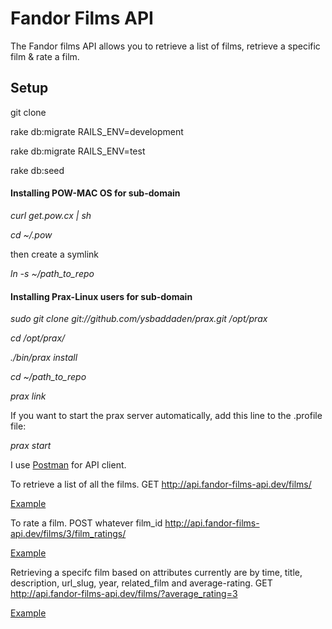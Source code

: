 # Fandor Films API
The Fandor films API allows you to retrieve a list of films, retrieve a specific film & rate a film.

## Setup

git clone

rake db:migrate RAILS_ENV=development

rake db:migrate RAILS_ENV=test

rake db:seed

#### Installing POW-MAC OS for sub-domain

 *curl get.pow.cx | sh*
 
 *cd ~/.pow*
 
 then create a symlink
 
 *ln -s ~/path_to_repo*
 
 #### Installing Prax-Linux users for sub-domain
 
 *sudo git clone git://github.com/ysbaddaden/prax.git /opt/prax*
 
 *cd /opt/prax/*
 
 *./bin/prax install*
 
 *cd ~/path_to_repo*
 
 *prax link*
 
 If you want to start the prax server automatically, add this line to the .profile file:
 
 *prax start*
 
 I use [Postman](https://www.getpostman.com/) for API client.
 
 To retrieve a list of all the films. GET http://api.fandor-films-api.dev/films/
 
[Example](http://imgur.com/a/BkjwL)

To rate a film. POST whatever film_id http://api.fandor-films-api.dev/films/3/film_ratings/

[Example](http://imgur.com/a/mVNFs)

Retrieving a specifc film based on attributes currently are by time, title, description, url_slug, year, related_film and average-rating. GET http://api.fandor-films-api.dev/films/?average_rating=3

[Example](http://imgur.com/a/Zl6o1)
